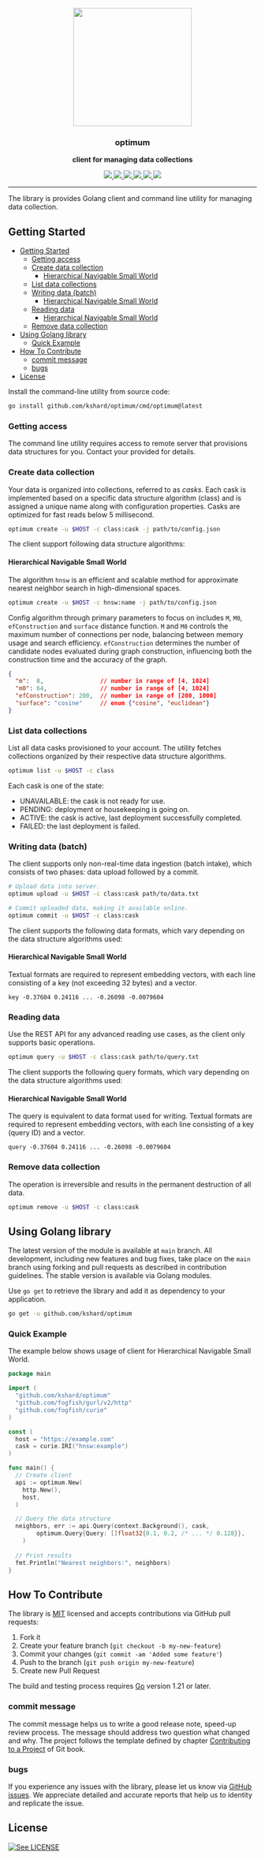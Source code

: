 <p align="center">
  <img src="./doc/optimum.svg" height="240" />
  <h3 align="center">optimum</h3>
  <p align="center"><strong>client for managing data collections</strong></p>

  <p align="center">
    <!-- Version -->
    <a href="https://github.com/kshard/optimum/releases">
      <img src="https://img.shields.io/github/v/tag/kshard/optimum?label=version" />
    </a>
    <!-- Documentation -->
    <a href="https://pkg.go.dev/github.com/kshard/optimum">
      <img src="https://pkg.go.dev/badge/github.com/kshard/optimum" />
    </a>
    <!-- Build Status -->
    <a href="https://github.com/kshard/optimum/actions/">
      <img src="https://github.com/kshard/optimum/workflows/build/badge.svg" />
    </a>
    <!-- GitHub -->
    <a href="http://github.com/kshard/optimum">
      <img src="https://img.shields.io/github/last-commit/kshard/optimum.svg" />
    </a>
    <!-- Coverage -->
    <a href="https://coveralls.io/github/kshard/optimum?branch=main">
      <img src="https://coveralls.io/repos/github/kshard/optimum/badge.svg?branch=main" />
    </a>
    <!-- Go Card -->
    <a href="https://goreportcard.com/report/github.com/kshard/optimum">
      <img src="https://goreportcard.com/badge/github.com/kshard/optimum" />
    </a>
  </p>
</p>

--- 

The library is provides Golang client and command line utility for managing data collection.

## Getting Started

- [Getting Started](#getting-started)
  - [Getting access](#getting-access)
  - [Create data collection](#create-data-collection)
    - [Hierarchical Navigable Small World](#hierarchical-navigable-small-world)
  - [List data collections](#list-data-collections)
  - [Writing data (batch)](#writing-data-batch)
    - [Hierarchical Navigable Small World](#hierarchical-navigable-small-world-1)
  - [Reading data](#reading-data)
    - [Hierarchical Navigable Small World](#hierarchical-navigable-small-world-2)
  - [Remove data collection](#remove-data-collection)
- [Using Golang library](#using-golang-library)
  - [Quick Example](#quick-example)
- [How To Contribute](#how-to-contribute)
  - [commit message](#commit-message)
  - [bugs](#bugs)
- [License](#license)


Install the command-line utility from source code:

```bash
go install github.com/kshard/optimum/cmd/optimum@latest
```

### Getting access

The command line utility requires access to remote server that provisions data structures for you. Contact your provided for details.



### Create data collection

Your data is organized into collections, referred to as _casks_. Each cask is implemented based on a specific data structure algorithm (class) and is assigned a unique name along with configuration properties. Casks are optimized for fast reads below 5 millisecond. 

```bash
optimum create -u $HOST -c class:cask -j path/to/config.json
```

The client support following data structure algorithms:

#### Hierarchical Navigable Small World

The algorithm `hnsw` is an efficient and scalable method for approximate nearest neighbor search in high-dimensional spaces.

```bash
optimum create -u $HOST -c hnsw:name -j path/to/config.json
```

Config algorithm through primary parameters to focus on includes `M`, `M0`, `efConstruction` and `surface` distance function. `M` and `M0` controls the maximum number of connections per node, balancing between memory usage and search efficiency. `efConstruction` determines the number of candidate nodes evaluated during graph construction, influencing both the construction time and the accuracy of the graph.

```json
{
  "m":  8,                // number in range of [4, 1024]
  "m0": 64,               // number in range of [4, 1024]
  "efConstruction": 200,  // number in range of [200, 1000]
  "surface": "cosine"     // enum {"cosine", "euclidean"}
}
```



### List data collections

List all data casks provisioned to your account. The utility fetches collections organized by their respective data structure algorithms.

```bash
optimum list -u $HOST -c class
```

Each cask is one of the state:
- UNAVAILABLE: the cask is not ready for use.
- PENDING: deployment or housekeeping is going on.
- ACTIVE: the cask is active, last deployment successfully completed.
- FAILED: the last deployment is failed.



### Writing data (batch)

The client supports only non-real-time data ingestion (batch intake), which consists of two phases: data upload followed by a commit.

```bash
# Upload data into server.
optimum upload -u $HOST -c class:cask path/to/data.txt

# Commit uploaded data, making it available online.
optimum commit -u $HOST -c class:cask
```

The client supports the following data formats, which vary depending on the data structure algorithms used: 

#### Hierarchical Navigable Small World

Textual formats are required to represent embedding vectors, with each line consisting of a key (not exceeding 32 bytes) and a vector.

```
key -0.37604 0.24116 ... -0.26098 -0.0079604
```



### Reading data

Use the REST API for any advanced reading use cases, as the client only supports basic operations.

```bash
optimum query -u $HOST -c class:cask path/to/query.txt
```

The client supports the following query formats, which vary depending on the data structure algorithms used: 

#### Hierarchical Navigable Small World

The query is equivalent to data format used for writing. Textual formats are required to represent embedding vectors, with each line consisting of a key (query ID) and a vector.

```
query -0.37604 0.24116 ... -0.26098 -0.0079604
```


### Remove data collection

The operation is irreversible and results in the permanent destruction of all data.

```bash
optimum remove -u $HOST -c class:cask
```


## Using Golang library

The latest version of the module is available at `main` branch. All development, including new features and bug fixes, take place on the `main` branch using forking and pull requests as described in contribution guidelines. The stable version is available via Golang modules.

Use `go get` to retrieve the library and add it as dependency to your application.

```bash
go get -u github.com/kshard/optimum
```

### Quick Example

The example below shows usage of client for Hierarchical Navigable Small World.

```go
package main

import (
  "github.com/kshard/optimum"
  "github.com/fogfish/gurl/v2/http"
  "github.com/fogfish/curie"
)

const (
  host = "https://example.com"
  cask = curie.IRI("hnsw:example")
)

func main() {
  // Create client
  api := optimum.New(
    http.New(),
    host,
  )

  // Query the data structure
  neighbors, err := api.Query(context.Background(), cask,
		optimum.Query{Query: []float32{0.1, 0.2, /* ... */ 0.128}},
	)
  
  // Print results
  fmt.Println("Nearest neighbors:", neighbors)
}
```


## How To Contribute

The library is [MIT](LICENSE) licensed and accepts contributions via GitHub pull requests:

1. Fork it
2. Create your feature branch (`git checkout -b my-new-feature`)
3. Commit your changes (`git commit -am 'Added some feature'`)
4. Push to the branch (`git push origin my-new-feature`)
5. Create new Pull Request

The build and testing process requires [Go](https://golang.org) version 1.21 or later.


### commit message

The commit message helps us to write a good release note, speed-up review process. The message should address two question what changed and why. The project follows the template defined by chapter [Contributing to a Project](http://git-scm.com/book/ch5-2.html) of Git book.

### bugs

If you experience any issues with the library, please let us know via [GitHub issues](https://github.com/kshard/optimum/issue). We appreciate detailed and accurate reports that help us to identity and replicate the issue. 


## License

[![See LICENSE](https://img.shields.io/github/license/kshard/optimum.svg?style=for-the-badge)](LICENSE)

